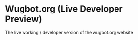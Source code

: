 # Wugbot.org (Live Developer Preview)
The live working / developer version of the wugbot.org website
